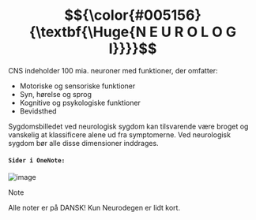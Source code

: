 # $${\color{#005156}{\textbf{\Huge{N E U R O L O G I}}}}$$

CNS indeholder 100 mia. neuroner med funktioner, der omfatter:
- Motoriske og sensoriske funktioner
- Syn, hørelse og sprog
- Kognitive og psykologiske funktioner
- Bevidsthed

Sygdomsbilledet ved neurologisk sygdom kan tilsvarende være broget og vanskelig at klassificere alene ud fra symptomerne. Ved neurologisk sygdom bør alle disse dimensioner inddrages.

#### `Sider i OneNote:`
![image](https://github.com/user-attachments/assets/3dbd5486-76be-46d9-9aff-8eaea89c0388)

> [!NOTE]
> Alle noter er på DANSK! Kun Neurodegen er lidt kort.
